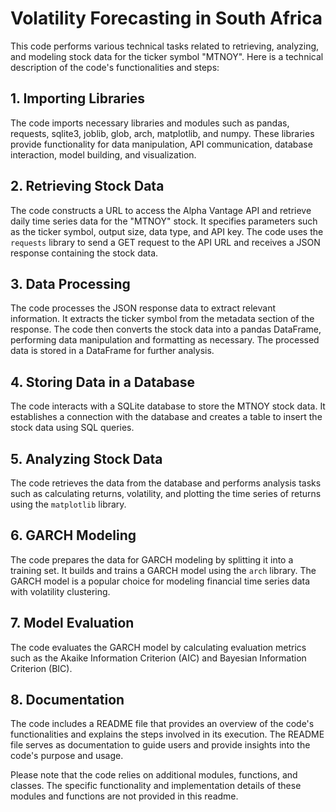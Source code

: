 # Volatility Forecasting in South Africa

This code performs various technical tasks related to retrieving, analyzing, and modeling stock data for the ticker symbol "MTNOY". Here is a technical description of the code's functionalities and steps:

## 1. Importing Libraries

The code imports necessary libraries and modules such as pandas, requests, sqlite3, joblib, glob, arch, matplotlib, and numpy. These libraries provide functionality for data manipulation, API communication, database interaction, model building, and visualization.

## 2. Retrieving Stock Data

The code constructs a URL to access the Alpha Vantage API and retrieve daily time series data for the "MTNOY" stock. It specifies parameters such as the ticker symbol, output size, data type, and API key. The code uses the `requests` library to send a GET request to the API URL and receives a JSON response containing the stock data.

## 3. Data Processing

The code processes the JSON response data to extract relevant information. It extracts the ticker symbol from the metadata section of the response. The code then converts the stock data into a pandas DataFrame, performing data manipulation and formatting as necessary. The processed data is stored in a DataFrame for further analysis.

## 4. Storing Data in a Database

The code interacts with a SQLite database to store the MTNOY stock data. It establishes a connection with the database and creates a table to insert the stock data using SQL queries.

## 5. Analyzing Stock Data

The code retrieves the data from the database and performs analysis tasks such as calculating returns, volatility, and plotting the time series of returns using the `matplotlib` library.

## 6. GARCH Modeling

The code prepares the data for GARCH modeling by splitting it into a training set. It builds and trains a GARCH model using the `arch` library. The GARCH model is a popular choice for modeling financial time series data with volatility clustering.

## 7. Model Evaluation

The code evaluates the GARCH model by calculating evaluation metrics such as the Akaike Information Criterion (AIC) and Bayesian Information Criterion (BIC).

## 8. Documentation

The code includes a README file that provides an overview of the code's functionalities and explains the steps involved in its execution. The README file serves as documentation to guide users and provide insights into the code's purpose and usage.

Please note that the code relies on additional modules, functions, and classes. The specific functionality and implementation details of these modules and functions are not provided in this readme.
